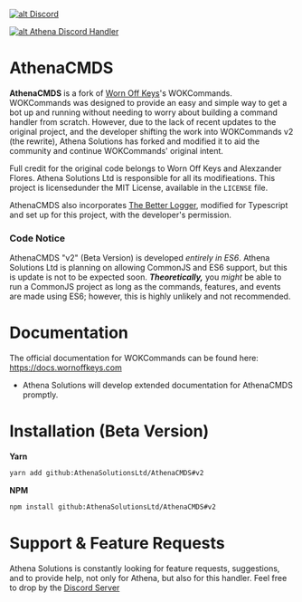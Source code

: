 <a href='https://discord.gg/VjW5F9wmQj' target='_blank'>![alt Discord](https://img.shields.io/discord/1261739648762515568?color=32a2a8&logo=discord&logoColor=white)</a>

<a href='https://nodei.co/npm/athenacmds/' target='_blank'>![alt Athena Discord Handler](https://nodei.co/npm/athenacmds.png)</a>

# AthenaCMDS

**AthenaCMDS** is a fork of [Worn Off Keys](https://youtube.com/wornoffkeys)'s WOKCommands. WOKCommands was designed to provide an easy and simple way to get a bot up and running without needing to worry about building a command handler from scratch. However, due to the lack of recent updates to the original project, and the developer shifting the work into WOKCommands v2 (the rewrite), Athena Solutions has forked and modified it to aid the community and continue WOKCommands' original intent.

Full credit for the original code belongs to Worn Off Keys and Alexzander Flores. Athena Solutions Ltd is responsible for all its modifieations. This project is licensedunder the MIT License, available in the `LICENSE` file.

AthenaCMDS also incorporates [The Better Logger](https://github.com/rsley/thebetterlogger), modified for Typescript and set up for this project, with the developer's permission.

### Code Notice

AthenaCMDS "v2" (Beta Version) is developed _entirely in ES6_. Athena Solutions Ltd is planning on allowing CommonJS and ES6 support, but this is update is not to be expected soon. **_Theoretically,_** you _might_ be able to run a CommonJS project as long as the commands, features, and events are made using ES6; however, this is highly unlikely and not recommended.

# Documentation

The official documentation for WOKCommands can be found here: https://docs.wornoffkeys.com

- Athena Solutions will develop extended documentation for AthenaCMDS promptly.

# Installation (Beta Version)

**Yarn**

```bash
yarn add github:AthenaSolutionsLtd/AthenaCMDS#v2
```

**NPM**

```bash
npm install github:AthenaSolutionsLtd/AthenaCMDS#v2
```

# Support & Feature Requests

Athena Solutions is constantly looking for feature requests, suggestions, and to provide help, not only for Athena, but also for this handler. Feel free to drop by the [Discord Server](https://discord.gg/VjW5F9wmQj)
